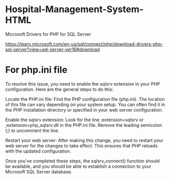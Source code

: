 # Hospital-Management-System-HTML
Microsoft Drivers for PHP for SQL Server

 https://learn.microsoft.com/en-us/sql/connect/php/download-drivers-php-sql-server?view=sql-server-ver16#download


# For php.ini file
To resolve this issue, you need to enable the sqlsrv extension in your PHP configuration. Here are the general steps to do this:

Locate the PHP.ini file: Find the PHP configuration file (php.ini). The location of this file can vary depending on your system setup. You can often find it in the PHP installation directory or specified in your web server configuration.

Enable the sqlsrv extension: Look for the line ;extension=sqlsrv or ;extension=php_sqlsrv.dll in the PHP.ini file. Remove the leading semicolon (;) to uncomment the line.

Restart your web server: After making this change, you need to restart your web server for the changes to take effect. This ensures that PHP reloads with the updated configuration.

Once you've completed these steps, the sqlsrv_connect() function should be available, and you should be able to establish a connection to your Microsoft SQL Server database.

